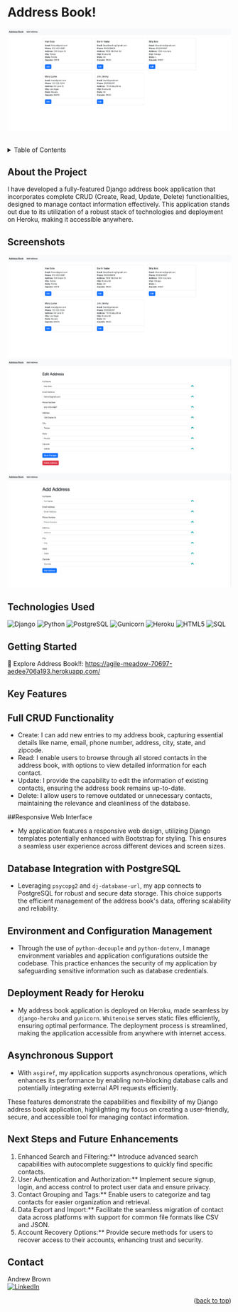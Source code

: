 <a name="readme-top"></a>

<h1>Address Book!</h1>

[contributors-shield]: https://img.shields.io/badge/contributors-_1-blue?style=for-the-badge
[contributors-url]: https://github.com/drewkybrown/Address-Book/graphs/contributors

![](./address_book/screenshots/home.png)

<br />

<!-- TABLE OF CONTENTS -->
<details>
    <summary>Table of Contents</summary>
    <ul>
        <li><a href="#about-the-project">About The Project</a></li>
        <li><a href="#screenshots-and-wireframe">Screenshots</a></li>
        <li><a href="#technologies-used">Technologies Used</a></li>
        <li><a href="#getting-started">Getting Started</a></li>
        <li><a href="#key-features">Key Features</a></li>
        <li><a href="#next-steps-and-future-enhancements">Next Steps and Future Enhancements</a></li>
        <li><a href="#contact">Contact</a></li>
    </ul>
</details>

## About the Project

I have developed a fully-featured Django address book application that incorporates complete CRUD (Create, Read, Update, Delete) functionalities, designed to manage contact information effectively. This application stands out due to its utilization of a robust stack of technologies and deployment on Heroku, making it accessible anywhere.

## Screenshots 

![](./address_book/screenshots/home.png)
![](./address_book/screenshots/edit_address.png)
![](./address_book/screenshots/add_address.png)



## Technologies Used

![Django](https://img.shields.io/badge/Django-5.0.2-%23092E20.svg?style=for-the-badge&logo=django&logoColor=white)
![Python](https://img.shields.io/badge/Python-3.x-%233776AB.svg?style=for-the-badge&logo=python&logoColor=white)
![PostgreSQL](https://img.shields.io/badge/PostgreSQL-2.9.9-%23336791.svg?style=for-the-badge&logo=postgresql&logoColor=white)
![Gunicorn](https://img.shields.io/badge/Gunicorn-21.2.0-%2349B382.svg?style=for-the-badge&logo=gunicorn&logoColor=white)
![Heroku](https://img.shields.io/badge/Heroku-%23430098.svg?style=for-the-badge&logo=heroku&logoColor=white)
![HTML5](https://img.shields.io/badge/html5-%23E34F26.svg?style=for-the-badge&logo=html5&logoColor=white)
![SQL](https://img.shields.io/badge/SQL-%23E34F26.svg?style=for-the-badge&logo=sql&logoColor=white)


## Getting Started

🚀 Explore Address Book!!: https://agile-meadow-70697-aedee706a193.herokuapp.com/


## Key Features

## Full CRUD Functionality
- Create: I can add new entries to my address book, capturing essential details like name, email, phone number, address, city, state, and zipcode.
- Read: I enable users to browse through all stored contacts in the address book, with options to view detailed information for each contact.
- Update: I provide the capability to edit the information of existing contacts, ensuring the address book remains up-to-date.
- Delete: I allow users to remove outdated or unnecessary contacts, maintaining the relevance and cleanliness of the database.

##Responsive Web Interface
- My application features a responsive web design, utilizing Django templates potentially enhanced with Bootstrap for styling. This ensures a seamless user experience across different devices and screen sizes.

## Database Integration with PostgreSQL
- Leveraging `psycopg2` and `dj-database-url`, my app connects to PostgreSQL for robust and secure data storage. This choice supports the efficient management of the address book's data, offering scalability and reliability.

## Environment and Configuration Management
- Through the use of `python-decouple` and `python-dotenv`, I manage environment variables and application configurations outside the codebase. This practice enhances the security of my application by safeguarding sensitive information such as database credentials.

## Deployment Ready for Heroku
- My address book application is deployed on Heroku, made seamless by `django-heroku` and `gunicorn`. `Whitenoise` serves static files efficiently, ensuring optimal performance. The deployment process is streamlined, making the application accessible from anywhere with internet access.

## Asynchronous Support
- With `asgiref`, my application supports asynchronous operations, which enhances its performance by enabling non-blocking database calls and potentially integrating external API requests efficiently.

These features demonstrate the capabilities and flexibility of my Django address book application, highlighting my focus on creating a user-friendly, secure, and accessible tool for managing contact information.

## Next Steps and Future Enhancements

1. Enhanced Search and Filtering:** Introduce advanced search capabilities with autocomplete suggestions to quickly find specific contacts.
2. User Authentication and Authorization:** Implement secure signup, login, and access control to protect user data and ensure privacy.
3. Contact Grouping and Tags:** Enable users to categorize and tag contacts for easier organization and retrieval.
4. Data Export and Import:** Facilitate the seamless migration of contact data across platforms with support for common file formats like CSV and JSON.
5. Account Recovery Options:** Provide secure methods for users to recover access to their accounts, enhancing trust and security.

## Contact

Andrew Brown </br>
[![LinkedIn](https://img.shields.io/badge/linkedin-%230077B5.svg?style=for-the-badge&logo=linkedin&logoColor=white)](https://www.linkedin.com/in/brown-k-andrew/)

<p align="right">(<a href="#readme-top">back to top</a>)</p>
